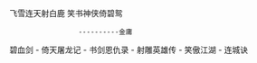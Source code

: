 飞雪连天射白鹿 笑书神侠倚碧鸳
              

                     ----------金庸
碧血剑 - 倚天屠龙记 - 书剑恩仇录 - 射雕英雄传 - 笑傲江湖 - 连城诀		     
